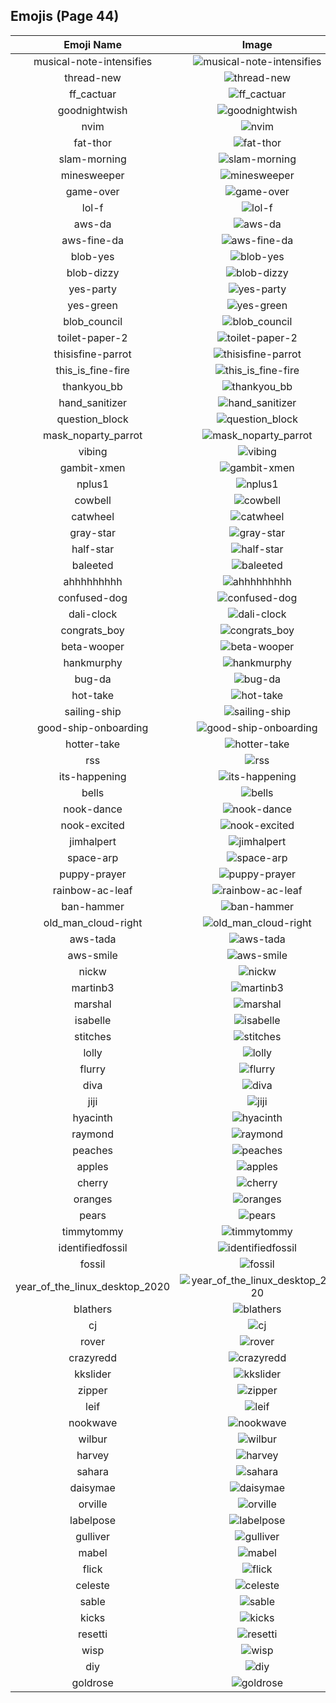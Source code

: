 
  ## Emojis (Page 44)
  |Emoji Name|Image|
  | :-: | :-: |
  |musical-note-intensifies| ![musical-note-intensifies](/output/musical-note-intensifies.gif)|
  |thread-new| ![thread-new](/output/thread-new.png)|
  |ff_cactuar| ![ff_cactuar](/output/ff_cactuar.png)|
  |goodnightwish| ![goodnightwish](/output/goodnightwish.jpg)|
  |nvim| ![nvim](/output/nvim.png)|
  |fat-thor| ![fat-thor](/output/fat-thor.png)|
  |slam-morning| ![slam-morning](/output/slam-morning.jpg)|
  |minesweeper| ![minesweeper](/output/minesweeper.png)|
  |game-over| ![game-over](/output/game-over.png)|
  |lol-f| ![lol-f](/output/lol-f.png)|
  |aws-da| ![aws-da](/output/aws-da.png)|
  |aws-fine-da| ![aws-fine-da](/output/aws-fine-da.png)|
  |blob-yes| ![blob-yes](/output/blob-yes.png)|
  |blob-dizzy| ![blob-dizzy](/output/blob-dizzy.png)|
  |yes-party| ![yes-party](/output/yes-party.gif)|
  |yes-green| ![yes-green](/output/yes-green.png)|
  |blob_council| ![blob_council](/output/blob_council.png)|
  |toilet-paper-2| ![toilet-paper-2](/output/toilet-paper-2.png)|
  |thisisfine-parrot| ![thisisfine-parrot](/output/thisisfine-parrot.gif)|
  |this_is_fine-fire| ![this_is_fine-fire](/output/this_is_fine-fire.gif)|
  |thankyou_bb| ![thankyou_bb](/output/thankyou_bb.gif)|
  |hand_sanitizer| ![hand_sanitizer](/output/hand_sanitizer.png)|
  |question_block| ![question_block](/output/question_block.gif)|
  |mask_noparty_parrot| ![mask_noparty_parrot](/output/mask_noparty_parrot.png)|
  |vibing| ![vibing](/output/vibing.gif)|
  |gambit-xmen| ![gambit-xmen](/output/gambit-xmen.gif)|
  |nplus1| ![nplus1](/output/nplus1.png)|
  |cowbell| ![cowbell](/output/cowbell.png)|
  |catwheel| ![catwheel](/output/catwheel.png)|
  |gray-star| ![gray-star](/output/gray-star.png)|
  |half-star| ![half-star](/output/half-star.png)|
  |baleeted| ![baleeted](/output/baleeted.png)|
  |ahhhhhhhhh| ![ahhhhhhhhh](/output/ahhhhhhhhh.gif)|
  |confused-dog| ![confused-dog](/output/confused-dog.gif)|
  |dali-clock| ![dali-clock](/output/dali-clock.png)|
  |congrats_boy| ![congrats_boy](/output/congrats_boy.jpg)|
  |beta-wooper| ![beta-wooper](/output/beta-wooper.png)|
  |hankmurphy| ![hankmurphy](/output/hankmurphy.jpg)|
  |bug-da| ![bug-da](/output/bug-da)|
  |hot-take| ![hot-take](/output/hot-take.png)|
  |sailing-ship| ![sailing-ship](/output/sailing-ship.png)|
  |good-ship-onboarding| ![good-ship-onboarding](/output/good-ship-onboarding)|
  |hotter-take| ![hotter-take](/output/hotter-take.png)|
  |rss| ![rss](/output/rss.png)|
  |its-happening| ![its-happening](/output/its-happening.gif)|
  |bells| ![bells](/output/bells.png)|
  |nook-dance| ![nook-dance](/output/nook-dance.gif)|
  |nook-excited| ![nook-excited](/output/nook-excited.gif)|
  |jimhalpert| ![jimhalpert](/output/jimhalpert.png)|
  |space-arp| ![space-arp](/output/space-arp.jpg)|
  |puppy-prayer| ![puppy-prayer](/output/puppy-prayer.png)|
  |rainbow-ac-leaf| ![rainbow-ac-leaf](/output/rainbow-ac-leaf.png)|
  |ban-hammer| ![ban-hammer](/output/ban-hammer.png)|
  |old_man_cloud-right| ![old_man_cloud-right](/output/old_man_cloud-right.jpg)|
  |aws-tada| ![aws-tada](/output/aws-tada.png)|
  |aws-smile| ![aws-smile](/output/aws-smile.png)|
  |nickw| ![nickw](/output/nickw.png)|
  |martinb3| ![martinb3](/output/martinb3.png)|
  |marshal| ![marshal](/output/marshal.png)|
  |isabelle| ![isabelle](/output/isabelle.png)|
  |stitches| ![stitches](/output/stitches.png)|
  |lolly| ![lolly](/output/lolly.png)|
  |flurry| ![flurry](/output/flurry.png)|
  |diva| ![diva](/output/diva.png)|
  |jiji| ![jiji](/output/jiji.png)|
  |hyacinth| ![hyacinth](/output/hyacinth.png)|
  |raymond| ![raymond](/output/raymond.png)|
  |peaches| ![peaches](/output/peaches.png)|
  |apples| ![apples](/output/apples.png)|
  |cherry| ![cherry](/output/cherry.png)|
  |oranges| ![oranges](/output/oranges.png)|
  |pears| ![pears](/output/pears.png)|
  |timmytommy| ![timmytommy](/output/timmytommy.png)|
  |identifiedfossil| ![identifiedfossil](/output/identifiedfossil.png)|
  |fossil| ![fossil](/output/fossil.png)|
  |year_of_the_linux_desktop_2020| ![year_of_the_linux_desktop_2020](/output/year_of_the_linux_desktop_2020.png)|
  |blathers| ![blathers](/output/blathers.png)|
  |cj| ![cj](/output/cj.png)|
  |rover| ![rover](/output/rover.png)|
  |crazyredd| ![crazyredd](/output/crazyredd.png)|
  |kkslider| ![kkslider](/output/kkslider.png)|
  |zipper| ![zipper](/output/zipper.png)|
  |leif| ![leif](/output/leif.png)|
  |nookwave| ![nookwave](/output/nookwave.png)|
  |wilbur| ![wilbur](/output/wilbur.png)|
  |harvey| ![harvey](/output/harvey.png)|
  |sahara| ![sahara](/output/sahara.png)|
  |daisymae| ![daisymae](/output/daisymae.png)|
  |orville| ![orville](/output/orville.png)|
  |labelpose| ![labelpose](/output/labelpose.png)|
  |gulliver| ![gulliver](/output/gulliver.png)|
  |mabel| ![mabel](/output/mabel.png)|
  |flick| ![flick](/output/flick.png)|
  |celeste| ![celeste](/output/celeste.png)|
  |sable| ![sable](/output/sable.png)|
  |kicks| ![kicks](/output/kicks.png)|
  |resetti| ![resetti](/output/resetti.png)|
  |wisp| ![wisp](/output/wisp.png)|
  |diy| ![diy](/output/diy.png)|
  |goldrose| ![goldrose](/output/goldrose.png)|
  